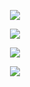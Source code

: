 

<p align="center"

![](https://64.media.tumblr.com/2e9e606bb52ce479b368ac8786fba7fe/3c38fdb34f2ef6ef-56/s1280x1920/e0b7a0d42b4898de749fc1db35fd820e3321f65b.pnj)

</p>

<p align="center"

![](https://www.simpleimageresizer.com/_uploads/photos/86c05ca0/tumblr_e873f100ea4092ab850e871756ffbc47_6cf1845d_2048_1_optimized.png)

</p>

<p align="center"

[<img src="https://www.simpleimageresizer.com/_uploads/photos/86c05ca0/68747470733a2f2f36342e6d656469612e74756d626c722e636f6d2f65363465363231353638666632343265373366663036326238363536316363382f336333386664623334663265663665662d65392f73343030783630302f3866383762666238316333366466303831_2_optimized.png">](https://discord.gg/MkrmKTYc)

</p>

<p align="center"

[<img src="https://file.garden/Zm-rK-jl3x2Hb48C/blinkiesCafe-qm.gif">](https://rentry.co/MouthsArtwork)

</p>

